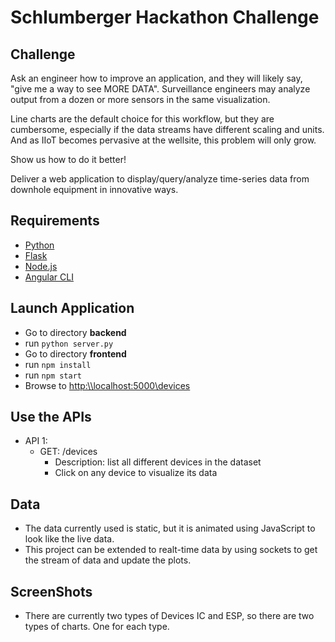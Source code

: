 # Schlumberger Hackathon Challenge

## Challenge

Ask an engineer how to improve an application, and they will likely say, "give me a way to see MORE DATA". Surveillance engineers may analyze output from a dozen or more sensors in the same visualization.​

Line charts are the default choice for this workflow, but they are cumbersome, especially if the data streams have different scaling and units.  And as IIoT becomes pervasive at the wellsite, this problem will only grow.​

Show us how to do it better!

Deliver a web application to display/query/analyze time-series data from downhole equipment in innovative ways.​​

## Requirements
 * [Python](https://www.python.org/)
 * [Flask](http://flask.pocoo.org/)
 * [Node.js](https://nodejs.org/en/download/)
 * [Angular CLI](https://cli.angular.io/)

## Launch Application
 - Go to directory **backend**
 - run  `python server.py`
 - Go to directory **frontend**
 - run  `npm install`
 - run `npm start`
 - Browse to  [http:\\\localhost:5000\devices](http:localhost:5000\devices)

 ## Use the APIs
 - API 1:
	- GET: /devices
		- Description: list all different devices in the dataset
		- Click on any device to visualize its data

 ## Data
 - The data currently used is static, but it is animated using JavaScript to look like the live data.
 - This project can be extended to realt-time data by using sockets to get the stream of data and update the plots.

 ## ScreenShots
 - There are currently two types of Devices IC and ESP, so there are two types of charts. One for each type.

 